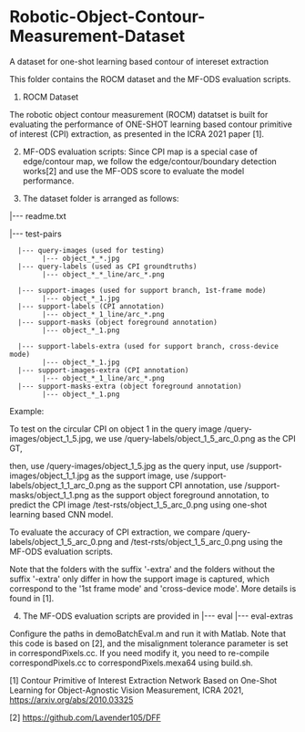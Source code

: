 # Robotic-Object-Contour-Measurement-Dataset
A dataset for one-shot learning based contour of intereset extraction

This folder contains the ROCM dataset and the MF-ODS evaluation scripts.

1. ROCM Dataset

The robotic object contour measurement (ROCM) datatset is built for evaluating the performance of ONE-SHOT learning based contour primitive of interest (CPI) extraction, as presented in the ICRA 2021 paper [1].


2. MF-ODS evaluation scripts:
Since CPI map is a special case of edge/contour map, we follow the edge/contour/boundary detection works[2] and use the MF-ODS score to evaluate the model performance.



3. The dataset folder is arranged as follows:

|--- readme.txt

|--- test-pairs

      |--- query-images (used for testing)
            |--- object_*_*.jpg
      |--- query-labels (used as CPI groundtruths)
            |--- object_*_*_line/arc_*.png

      |--- support-images (used for support branch, 1st-frame mode)
            |--- object_*_1.jpg
      |--- support-labels (CPI annotation)
            |--- object_*_1_line/arc_*.png
      |--- support-masks (object foreground annotation)
            |--- object_*_1.png

      |--- support-labels-extra (used for support branch, cross-device mode)
            |--- object_*_1.jpg
      |--- support-images-extra (CPI annotation)
            |--- object_*_1_line/arc_*.png
      |--- support-masks-extra (object foreground annotation)
            |--- object_*_1.png

Example:

To test on the circular CPI on object 1 in the query image /query-images/object_1_5.jpg, 
we use /query-labels/object_1_5_arc_0.png as the CPI GT,

then,
use /query-images/object_1_5.jpg as the query input, 
use /support-images/object_1_1.jpg as the support image, 
use /support-labels/object_1_1_arc_0.png as the support CPI annotation,
use /support-masks/object_1_1.png as the support object foreground annotation,
to predict the CPI image /test-rsts/object_1_5_arc_0.png using one-shot learning based CNN model.

To evaluate the accuracy of CPI extraction, we compare  /query-labels/object_1_5_arc_0.png and /test-rsts/object_1_5_arc_0.png using the MF-ODS evaluation scripts.

Note that the folders with the suffix '-extra' and the folders without the suffix '-extra' only differ in how the support image is captured, which correspond to the '1st frame mode' and 'cross-device mode'. More details is found in [1].

4. The MF-ODS evaluation scripts are provided in
|--- eval
|--- eval-extras

Configure the paths in demoBatchEval.m and run it with Matlab.
Note that this code is based on [2], and the misalignment tolerance parameter is set in correspondPixels.cc. If you need modify it, you need to re-compile correspondPixels.cc to correspondPixels.mexa64 using build.sh.


[1] Contour Primitive of Interest Extraction Network Based on One-Shot Learning for Object-Agnostic Vision Measurement, ICRA 2021, https://arxiv.org/abs/2010.03325

[2] https://github.com/Lavender105/DFF
